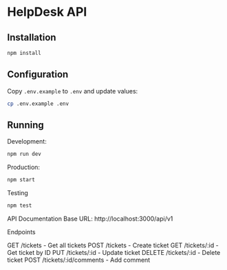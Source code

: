 # HelpDesk API

## Installation
```bash
npm install
```

## Configuration
Copy `.env.example` to `.env` and update values:

```bash
cp .env.example .env
```

## Running
Development:

```bash
npm run dev
```

Production:

```bash
npm start
```

Testing

```bash
npm test
```

API Documentation
Base URL: http://localhost:3000/api/v1

Endpoints

GET /tickets - Get all tickets
POST /tickets - Create ticket
GET /tickets/:id - Get ticket by ID
PUT /tickets/:id - Update ticket
DELETE /tickets/:id - Delete ticket
POST /tickets/:id/comments - Add comment

